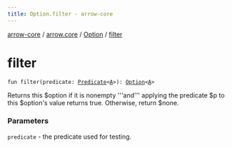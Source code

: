 ```yaml
---
title: Option.filter - arrow-core
---
```


[arrow-core](../../index.html) / [arrow.core](../index.html) / [Option](index.html) / [filter](./filter.html)

# filter

`fun filter(predicate: `[`Predicate`](../-predicate.html)`<`[`A`](index.html#A)`>): `[`Option`](index.html)`<`[`A`](index.html#A)`>`

Returns this $option if it is nonempty '''and''' applying the predicate $p to
this $option's value returns true. Otherwise, return $none.

### Parameters

`predicate` - the predicate used for testing.